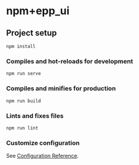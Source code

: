 <!--
 * @Author: your name
 * @Date: 2020-09-04 23:56:31
 * @LastEditTime: 2020-09-04 23:57:00
 * @LastEditors: your name
 * @Description: In User Settings Edit
 * @FilePath: /demo/Users/abbotwu/project/errordemo/README.md
-->
# npm+epp_ui

## Project setup
```
npm install
```

### Compiles and hot-reloads for development
```
npm run serve
```

### Compiles and minifies for production
```
npm run build
```

### Lints and fixes files
```
npm run lint
```

### Customize configuration
See [Configuration Reference](https://cli.vuejs.org/config/).
